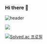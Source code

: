 ### Hi there 👋

<!--
**MyJstar/MyJstar** is a ✨ _special_ ✨ repository because its `README.md` (this file) appears on your GitHub profile.

Here are some ideas to get you started:

![header](https://capsule-render.vercel.app/api?type=Cylinder&text= Hi! i'm My1)

- 🔭 I’m currently working on ...
- 🌱 I’m currently learning ...
- 👯 I’m looking to collaborate on ...
- 🤔 I’m looking for help with ...
- 💬 Ask me about ...
- 📫 How to reach me: ...
- 😄 Pronouns: ...
- ⚡ Fun fact: ...
-->


![header](https://capsule-render.vercel.app/api?type=rect&text=Hi!MY!)

<img src="https://img.shields.io/badge/HTML-#E34F26?style=flat-square&logo=HTML&logoColor=로고색"/>



[![Solved.ac
프로필](http://mazassumnida.wtf/api/v2/generate_badge?boj={alclssha0301})](https://solved.ac/{alclssha0301})
